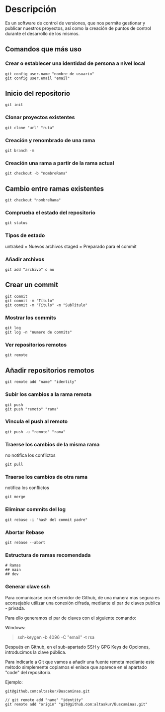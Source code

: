 # Descripción 

Es un software de control de versiones, que nos permite gestionar y publicar nuestros 
proyectos, así como la creación de puntos de control durante el desarrollo de los mismos.

## Comandos que más uso

### Crear o establecer una identidad de persona a nivel local

```Git
git config user.name "nombre de usuario"
git config user.email "email"
```

## Inicio del repositorio

```Git
git init
```

### Clonar proyectos existentes

```Git
git clone "url" "ruta"
```

### Creación y renombrado de una rama

```Git
git branch -m
```

### Creación una rama a partir de la rama actual

```Git
git checkout -b "nombreRama"
```

## Cambio entre ramas existentes

```Git
git checkout "nombreRama"
```

### Comprueba el estado del repositorio

```Git
git status
```

### Tipos de estado

untraked = Nuevos archivos
staged = Preparado para el commit

### Añadir archivos

```Git
git add "archivo" o no
```

## Crear un commit

```Git
git commit
git commit -m "Título"
git commit -m "Título" -m "SubTítulo"
```

### Mostrar los commits

```Git
git log
git log -n "numero de commits"
```

### Ver repositorios remotos

```Git
git remote
```

## Añadir repositorios remotos

```Git
git remote add "name" "identity"
```

### Subir los cambios a la rama remota

```Git
git push
git push "remoto" "rama"
```

### Vincula el push al remoto

```Git
git push -u "remoto" "rama"
```

### Traerse los cambios de la misma rama

no notifica los conflictos

```Git
git pull
```

### Traerse los cambios de otra rama

notifica los conflictos

```Git
git merge
```

### Eliminar commits del log

```Git
git rebase -i "hash del commit padre"
```

### Abortar Rebase

```Git
git rebase --abort
```

### Estructura de ramas recomendada

```Git
# Ramas
## main
## dev
```

### Generar clave ssh

Para comunicarse con el servidor de Github, de una manera mas segura
es aconsejable utilizar una conexión cifrada, mediante el par de claves
publica - privada.

Para ello generamos el par de claves con el siguiente comando:

Windows:
> ssh-keygen -b 4096 -C "email" -t rsa

Después en Github, en el sub-apartado SSH y GPG Keys de Opciones, introducimos la clave pública.

Para indicarle a Git que vamos a añadir una fuente remota mediante este método
simplemente copiamos el enlace que aparece en el apartado "code" del repositorio.

Ejemplo:

```Git
git@github.com:altaskur/Buscaminas.git

// git remote add "name" "identity"
git remote add "origin" "git@github.com:altaskur/Buscaminas.git"
```
